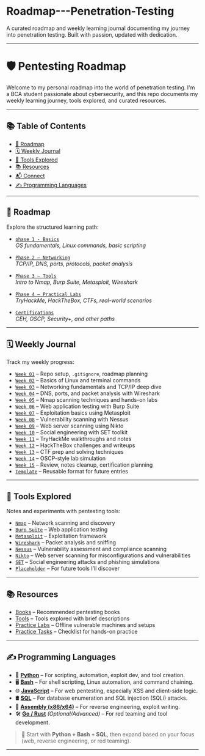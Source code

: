 # Roadmap---Penetration-Testing
A curated roadmap and weekly learning journal documenting my journey into penetration testing. Built with passion, updated with dedication.

---

# 🛡️ Pentesting Roadmap

Welcome to my personal roadmap into the world of penetration testing. I'm a BCA student passionate about cybersecurity, and this repo documents my weekly learning journey, tools explored, and curated resources.

---

## 📚 Table of Contents

- [🚀 Roadmap](#-roadmap)
- [🗓 Weekly Journal](#-weekly-journal)
- [🧰 Tools Explored](#-tools-explored)
- [📚 Resources](#-resources)
- [📬 Connect](#-connect)
- [✍️ Programming Languages](#️programming-languages)

---

## 🚀 Roadmap

Explore the structured learning path:

- [`phase 1 - Basics`](roadmap/phase-1-basics.md)  
  *OS fundamentals, Linux commands, basic scripting*

- [`Phase 2 – Networking`](roadmap/phase-2-networking.md)  
  *TCP/IP, DNS, ports, protocols, packet analysis*

- [`Phase 3 – Tools`](roadmap/phase-3-tools.md)  
  *Intro to Nmap, Burp Suite, Metasploit, Wireshark*

- [`Phase 4 – Practical Labs`](roadmap/phase-4-practical.md)  
  *TryHackMe, HackTheBox, CTFs, real-world scenarios*

- [`Certifications`](roadmap/certifications.md)  
  *CEH, OSCP, Security+, and other paths*

---

## 🗓 Weekly Journal

Track my weekly progress:

- [`Week 01`](weekly-journal/week-01.md) – Repo setup, `.gitignore`, roadmap planning  
- [`Week 02`](weekly-journal/week-02.md) – Basics of Linux and terminal commands  
- [`Week 03`](weekly-journal/week-03.md) – Networking fundamentals and TCP/IP deep dive  
- [`Week 04`](weekly-journal/week-04.md) – DNS, ports, and packet analysis with Wireshark  
- [`Week 05`](weekly-journal/week-05.md) – Nmap scanning techniques and hands-on labs  
- [`Week 06`](weekly-journal/week-06.md) – Web application testing with Burp Suite  
- [`Week 07`](weekly-journal/week-07.md) – Exploitation basics using Metasploit  
- [`Week 08`](weekly-journal/week-08.md) – Vulnerability scanning with Nessus  
- [`Week 09`](weekly-journal/week-09.md) – Web server scanning using Nikto  
- [`Week 10`](weekly-journal/week-10.md) – Social engineering with SET toolkit  
- [`Week 11`](weekly-journal/week-11.md) – TryHackMe walkthroughs and notes  
- [`Week 12`](weekly-journal/week-12.md) – HackTheBox challenges and writeups  
- [`Week 13`](weekly-journal/week-13.md) – CTF prep and solving techniques  
- [`Week 14`](weekly-journal/week-14.md) – OSCP-style lab simulation  
- [`Week 15`](weekly-journal/week-15.md) – Review, notes cleanup, certification planning  
- [`Template`](weekly-journal/template.md) – Reusable format for future entries

---

## 🧰 Tools Explored

Notes and experiments with pentesting tools:

- [`Nmap`](tools/nmap/overview.md) – Network scanning and discovery  
- [`Burp Suite`](tools/burp-suite/overview.md) – Web application testing  
- [`Metasploit`](tools/metasploit/overview.md) – Exploitation framework  
- [`Wireshark`](tools/wireshark/overview.md) – Packet analysis and sniffing  
- [`Nessus`](tools/nessus/overview.md) – Vulnerability assessment and compliance scanning  
- [`Nikto`](tools/nikto/overview.md) – Web server scanning for misconfigurations and vulnerabilities  
- [`SET`](tools/set/overview.md) – Social engineering attacks and phishing simulations  
- [`Placeholder`](tools/placeholder.md) – For future tools I’ll discover

---

## 📚 Resources

- [Books](Resources/books.md) – Recommended pentesting books  
- [Tools](Tools/tools.md) – Tools explored with brief descriptions  
- [Practice Labs](Practice-Labs/offline-labs.md) – Offline vulnerable machines and setups  
- [Practice Tasks](Practice-Labs/task-checklist.md) – Checklist for hands-on practice

---

## ✍️ Programming Languages

- 🐍 [**Python**](notes/python.md) – For scripting, automation, exploit dev, and tool creation.  
- 🖥️ [**Bash**](notes/bash.md) – For shell scripting, Linux automation, and command chaining.  
- 🌐 [**JavaScript**](notes/javascript.md) – For web pentesting, especially XSS and client-side logic.  
- 🛢️ [**SQL**](notes/sql.md) – For database enumeration and SQL injection (SQLi) attacks.  
- 🧬 [**Assembly (x86/x64)**](notes/assembly.md) – For reverse engineering, exploit writing.  
- 🛠️ [**Go / Rust**](notes/go_rust.md) *(Optional/Advanced)* – For red teaming and tool development.

> 🔁 Start with **Python + Bash + SQL**, then expand based on your focus (web, reverse engineering, or red teaming).

---
